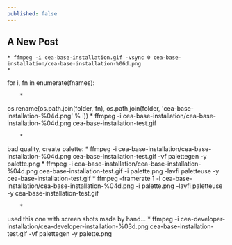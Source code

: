 ```yaml
---
published: false
---
```

## A New Post


	* ffmpeg -i cea-base-installation.gif -vsync 0 cea-base-installation/cea-base-installation-%06d.png
	* 
for i, fn in enumerate(fnames):

		* 
os.rename(os.path.join(folder, fn), os.path.join(folder, 'cea-base-installation-%04d.png' % i))
	* 
ffmpeg -i cea-base-installation/cea-base-installation-%04d.png cea-base-installation-test.gif

		* 
bad quality, create palette:
	* 
ffmpeg -i cea-base-installation/cea-base-installation-%04d.png cea-base-installation-test.gif -vf palettegen -y palette.png
	* 
ffmpeg -i cea-base-installation/cea-base-installation-%04d.png cea-base-installation-test.gif -i palette.png -lavfi paletteuse -y cea-base-installation-test.gif
	* 
ffmpeg -framerate 1 -i cea-base-installation/cea-base-installation-%04d.png -i palette.png -lavfi paletteuse -y cea-base-installation-test.gif

		* 
used this one with screen shots made by hand...
	* 
ffmpeg -i cea-developer-installation/cea-developer-installation-%03d.png cea-base-installation-test.gif -vf palettegen -y palette.png


